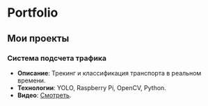 # Portfolio

## Мои проекты
### Система подсчета трафика
- **Описание**: Трекинг и классификация транспорта в реальном времени.
- **Технологии**: YOLO, Raspberry Pi, OpenCV, Python.
- **Видео**: [Смотреть](https://ссылка-на-видео).
